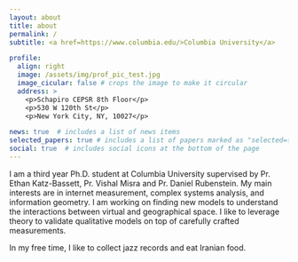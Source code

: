 ```yaml
---
layout: about
title: about
permalink: /
subtitle: <a href=https://www.columbia.edu/>Columbia University</a>

profile:
  align: right
  image: /assets/img/prof_pic_test.jpg
  image_cicular: false # crops the image to make it circular
  address: >
    <p>Schapiro CEPSR 8th Floor</p>
    <p>530 W 120th St</p>
    <p>New York City, NY, 10027</p>

news: true  # includes a list of news items
selected_papers: true # includes a list of papers marked as "selected={true}"
social: true  # includes social icons at the bottom of the page
---
```


I am a third year Ph.D. student at Columbia University supervised by Pr. Ethan Katz-Bassett, Pr. Vishal Misra and Pr. Daniel Rubenstein. My main interests are in internet measurement, complex systems analysis, and information geometry. I am working on finding new models to understand the interactions between virtual and geographical space. I like to leverage theory to validate qualitative models on top of carefully crafted measurements.

In my free time, I like to collect jazz records and eat Iranian food.
